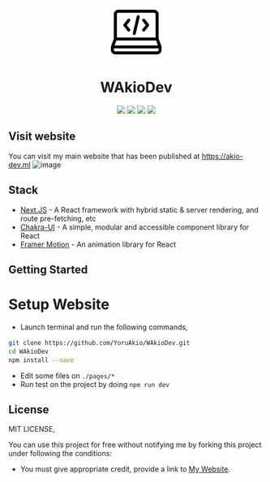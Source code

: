 <div align="center">
    <img src="https://github.com/YoruAkio/Akio-Website/blob/main/public/favicon.png" width="100">
    <h1>
        <strong>WAkioDev</strong>
    </h1>
    <img src="https://img.shields.io/badge/Next.JS-61DBFB?logo=mext.js&logoColor=white&style=for-the-badge">
    <img src="https://img.shields.io/github/stars/YoruAkio/WAkioDev.svg?logo=github&style=for-the-badge">
    <img src="https://img.shields.io/github/last-commit/YoruAkio/WAkioDev.dev?style=for-the-badge">
    <img src="https://img.shields.io/website-up-down-green-red/https/akio-dev.ml.svg?logo=webpack&logoColor=white&style=for-the-badge">
</div>

## Visit website
You can visit my main website that has been published at https://akio-dev.ml
![image](https://user-images.githubusercontent.com/97880708/228973042-9f1a7646-a4c6-480e-aa03-44102c0e8a14.png)

## Stack
- [Next.JS](https://nextjs.org) - A React framework with hybrid static & server rendering, and route pre-fetching, etc
- [Chakra-UI](https://chakra-ui.com) - A simple, modular and accessible component library for React
- [Framer Motion](https://framer.com) - An animation library for React

## Getting Started
# Setup Website

- Launch terminal and run the following commands,
```bash
git clone https://github.com/YoruAkio/WAkioDev.git
cd WAkioDev
npm install --save
```
- Edit some files on `./pages/*`
- Run test on the project by doing `npm run dev`

## License
MIT LICENSE,

You can use this project for free without notifying me by forking this project under following the conditions:
- You must give appropriate credit, provide a link to [My Website](https://akio-dev.ml).
